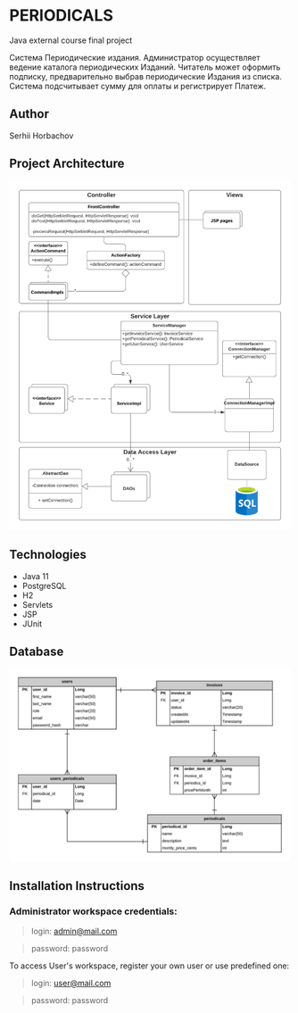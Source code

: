 # PERIODICALS
Java external course final project 

Система Периодические издания. Администратор осуществляет ведение каталога периодических Изданий. Читатель может оформить 
подписку, предварительно выбрав периодические Издания из списка.
Система подсчитывает сумму для оплаты и регистрирует Платеж.

## Author
Serhii Horbachov

## Project Architecture
![](src/main/resources/architecture.png) 

## Technologies

* Java 11
* PostgreSQL 
* H2
* Servlets
* JSP
* JUnit

## Database
![](src/main/resources/database.jpeg) 

## Installation Instructions

### Administrator workspace credentials: 
>login: admin@mail.com

>password: password

To access User's workspace, register your own user or use predefined one: 
>login: user@mail.com

>password: password
